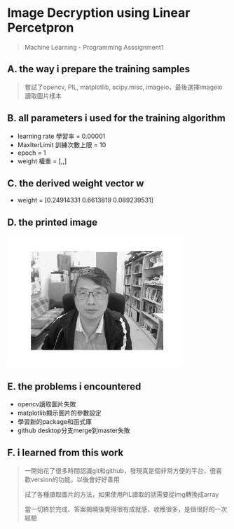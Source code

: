 # Image Decryption using Linear Percetpron
>Machine Learning - Programming Asssignment1
## A. the way i prepare the training samples
>嘗試了opencv, PIL, matplotlib, scipy.misc, imageio，最後選擇imageio讀取圖片樣本
## B. all parameters i used for the training algorithm
* learning rate 學習率 = 0.00001
* MaxIterLimit 訓練次數上限 = 10
* epoch = 1
* weight 權重 = [,,]
## C. the derived weight vector w
* weight = [0.24914331 0.6613819 0.089239531]
## D. the printed image
![answer](https://github.com/LWC1024/ML2018_410421227/blob/master/Image_and_ImageData/answer.png)
## E. the problems i encountered
* opencv讀取圖片失敗
* matplotlib顯示圖片的參數設定
* 學習新的package和函式庫
* github desktop分支merge到master失敗
## F. i learned from this work
>一開始花了很多時間認識git和github，發現真是個非常方便的平台，很喜歡version的功能，以後會好好善用
>>
>試了各種讀取圖片的方法，如果使用PIL讀取的話需要從img轉換成array
>>
>當一切終於完成、答案揭曉後覺得很有成就感，收穫很多，是個很好的一次經驗
